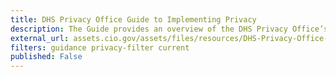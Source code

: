 ```yaml
---
title: DHS Privacy Office Guide to Implementing Privacy
description: The Guide provides an overview of the DHS Privacy Office’s functions and transparency into its day-to-day operations.
external_url: assets.cio.gov/assets/files/resources/DHS-Privacy-Office-Guide_June-2010.pdf
filters: guidance privacy-filter current
published: False
---
```

